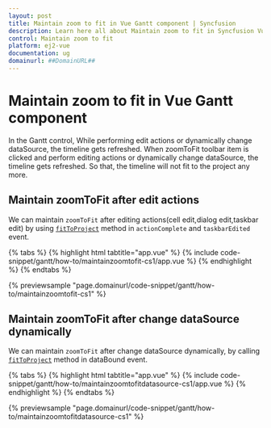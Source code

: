 ```yaml
---
layout: post
title: Maintain zoom to fit in Vue Gantt component | Syncfusion
description: Learn here all about Maintain zoom to fit in Syncfusion Vue Gantt component of Syncfusion Essential JS 2 and more.
control: Maintain zoom to fit 
platform: ej2-vue
documentation: ug
domainurl: ##DomainURL##
---
```


# Maintain zoom to fit in Vue Gantt component

In the Gantt control, While performing edit actions or dynamically change dataSource, the timeline gets refreshed. When zoomToFit toolbar item is clicked and perform editing actions or dynamically change dataSource, the timeline gets refreshed. So that, the timeline will not fit to the project any more.

## Maintain zoomToFit after edit actions

We can maintain `zoomToFit` after editing actions(cell edit,dialog edit,taskbar edit) by using [`fitToProject`](https://ej2.syncfusion.com/vue/documentation/api/gantt/#fittoproject) method in `actionComplete` and `taskbarEdited` event.

{% tabs %}
{% highlight html tabtitle="app.vue" %}
{% include code-snippet/gantt/how-to/maintainzoomtofit-cs1/app.vue %}
{% endhighlight %}
{% endtabs %}
        
{% previewsample "page.domainurl/code-snippet/gantt/how-to/maintainzoomtofit-cs1" %}

## Maintain zoomToFit after change dataSource dynamically

We can maintain `zoomToFit` after change dataSource dynamically, by calling [`fitToProject`](https://ej2.syncfusion.com/vue/documentation/api/gantt/#fittoproject) method in dataBound event.

{% tabs %}
{% highlight html tabtitle="app.vue" %}
{% include code-snippet/gantt/how-to/maintainzoomtofitdatasource-cs1/app.vue %}
{% endhighlight %}
{% endtabs %}
        
{% previewsample "page.domainurl/code-snippet/gantt/how-to/maintainzoomtofitdatasource-cs1" %}